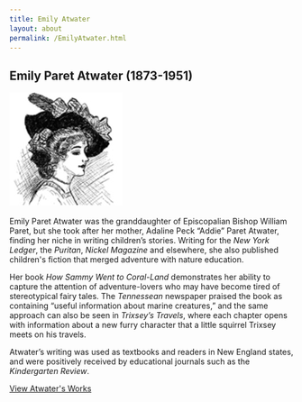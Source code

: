 ```yaml
---
title: Emily Atwater
layout: about
permalink: /EmilyAtwater.html
---
```

## Emily Paret Atwater (1873-1951)
<img src="/assets/img/EmilyAtwater.jpg" alt="Emily Paret Atwater"><br /><br />
Emily Paret Atwater was the granddaughter of Episcopalian Bishop William Paret, but she took after her mother, Adaline Peck “Addie” Paret Atwater, finding her niche in writing children’s stories. Writing for the *New York Ledger*, the *Puritan*, *Nickel Magazine* and elsewhere, she also published children's fiction that merged adventure with nature education. 

Her book *How Sammy Went to Coral-Land* demonstrates her ability to capture the attention of adventure-lovers who may have become tired of stereotypical fairy tales. The *Tennessean* newspaper praised the book as containing “useful information about marine creatures,” and the same approach can also be seen in *Trixsey’s Travels*, where each chapter opens with information about a new furry character that a little squirrel Trixsey meets on his travels.

Atwater’s writing was used as textbooks and readers in New England states, and were positively received by educational journals such as the *Kindergarten Review*.

[View Atwater's Works](/browse.html#atwater)